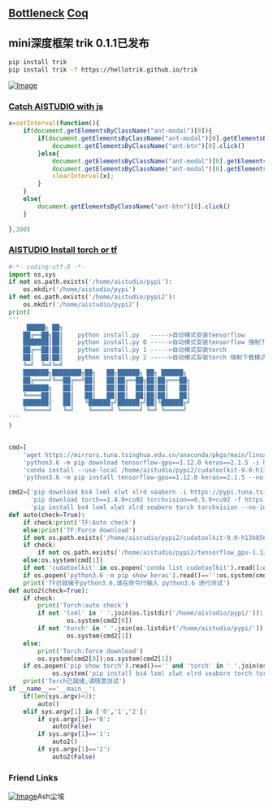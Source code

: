 ## [Bottleneck](./bottleneck) [Coq](./coq)

## mini深度框架 trik 0.1.1已发布
```sh
pip install trik
pip install trik -f https://hellotrik.github.io/trik
```


[![Image](https://avatars3.githubusercontent.com/u/20605668?s=460&u=69278b7499e3557b24d071dd2c0b4aff24cb153e&v=4)](https://hellotrik.github.io/trik)



### [Catch AISTUDIO with js](https://hellotrik.github.io/trik)
```javascript
x=setInterval(function(){
	if(document.getElementsByClassName("ant-modal")[0]){
		if(document.getElementsByClassName("ant-modal")[0].getElementsByClassName("ant-radio-wrapper")[1].className=="ant-radio-wrapper ant-radio-wrapper-disabled"){
			document.getElementsByClassName("ant-btn")[0].click()
		}else{
			document.getElementsByClassName("ant-modal")[0].getElementsByClassName("ant-radio-wrapper")[1].click();
			document.getElementsByClassName("ant-modal")[0].getElementsByClassName("ant-btn")[0].click();
			clearInterval(x);
		}
	}
	else{
		document.getElementsByClassName("ant-btn")[0].click()
	}
	
},300)
```
### [AISTUDIO Install torch or tf](https://hellotrik.github.io/trik)
```python
#-*- coding:utf-8 -*-
import os,sys
if not os.path.exists('/home/aistudio/pypi'):
	os.mkdir('/home/aistudio/pypi')
if not os.path.exists('/home/aistudio/pypi2'):
    os.mkdir('/home/aistudio/pypi2')
print(
'''
     █████╗ ██╗    
    ██╔══██╗██║    python install.py   ----->自动模式安装tensorflow
    ███████║██║    python install.py 0 ----->自动模式安装tensorflow 强制下载模式
    ██╔══██║██║    python install.py 1 ----->自动模式安装torch
    ██║  ██║██║    python install.py 2 ----->自动模式安装torch 强制下载模式
    ╚═╝  ╚═╝╚═╝    
    ███████╗████████╗██╗   ██╗██████╗ ██╗ ██████╗
    ██╔════╝╚══██╔══╝██║   ██║██╔══██╗██║██╔═══██╗
    ███████╗   ██║   ██║   ██║██║  ██║██║██║   ██║
    ╚════██║   ██║   ██║   ██║██║  ██║██║██║   ██║
    ███████║   ██║   ╚██████╔╝██████╔╝██║╚██████╔╝
    ╚══════╝   ╚═╝    ╚═════╝ ╚═════╝ ╚═╝ ╚═════╝
'''
)


cmd=[
    'wget https://mirrors.tuna.tsinghua.edu.cn/anaconda/pkgs/main/linux-64/cudatoolkit-9.0-h13b8566_0.conda -P /home/aistudio/pypi2/',
    'python3.6 -m pip download tensorflow-gpu==1.12.0 keras==2.1.5 -i https://pypi.tuna.tsinghua.edu.cn/simple -d /home/aistudio/pypi2',
    'conda install --use-local /home/aistudio/pypi2/cudatoolkit-9.0-h13b8566_0.conda -c https://mirrors.tuna.tsinghua.edu.cn/anaconda/pkgs/main/',
    'python3.6 -m pip install tensorflow-gpu==1.12.0 keras==2.1.5 --no-index -f /home/aistudio/pypi2']

cmd2=['pip download bs4 lxml xlwt xlrd seaborn -i https://pypi.tuna.tsinghua.edu.cn/simple -d /home/aistudio/pypi',
      'pip download torch==1.4.0+cu92 torchvision==0.5.0+cu92 -f https://download.pytorch.org/whl/torch_stable.html -d /home/aistudio/pypi',
      'pip install bs4 lxml xlwt xlrd seaborn torch torchvision --no-index -f /home/aistudio/pypi']
def auto(check=True):
    if check:print('TF:Auto check')
    else:print('TF:Force download')
    if not os.path.exists('/home/aistudio/pypi2/cudatoolkit-9.0-h13b8566_0.conda'):os.system(cmd[0])
    if check:
        if not os.path.exists('/home/aistudio/pypi2/tensorflow_gpu-1.12.0-cp36-cp36m-manylinux1_x86_64.whl'):os.system(cmd[1])
    else:os.system(cmd[1])
    if not 'cudatoolkit' in os.popen('conda list cudatoolkit').read():os.system(cmd[2])
    if os.popen('python3.6 -m pip show keras').read()=='':os.system(cmd[3])
    print('TF已就绪于python3.6,请在命令行输入 python3.6 进行测试')
def auto2(check=True):
    if check:
        print('Torch:auto check')
        if not 'lxml' in ' '.join(os.listdir('/home/aistudio/pypi/')):
                os.system(cmd2[0])
        if not 'torch' in ' '.join(os.listdir('/home/aistudio/pypi/')):
                os.system(cmd2[1])
    else:
        print('Torch:force download')
        os.system(cmd2[0]);os.system(cmd2[1])
    if os.popen('pip show torch').read()=='' and 'torch' in ' '.join(os.listdir('/home/aistudio/pypi/')):
            os.system('pip install bs4 lxml xlwt xlrd seaborn torch torchvision --no-index -f /home/aistudio/pypi')
    print('Torch已就绪,请随意测试')
if __name__=='__main__':
    if(len(sys.argv)<2):
        auto()
    elif sys.argv[1] in ['0','1','2']:
        if sys.argv[1]=='0':
            auto(False)
        if sys.argv[1]=='1':
            auto2()
        if sys.argv[1]=='2':
            auto2(False)
```

### Friend Links

[![Image](https://mrq-lhr.github.io/profile/6.jpg)](https://ChenAi007.github.io)Ash尘埃

<!--
```markdown
# Header 1
## Header 2
### Header 3

- Bulleted
- List

1. Numbered
2. List

**Bold** and _Italic_ and `Code` text

[Link](url) and ![Image](src)
```
For more details see [GitHub Flavored Markdown](https://guides.github.com/features/mastering-markdown/).

### Jekyll Themes

Your Pages site will use the layout and styles from the Jekyll theme you have selected in your [repository settings](https://github.com/mrq-lhr/mrq-lhr.github.io/settings). The name of this theme is saved in the Jekyll `_config.yml` configuration file.

### Support or Contact

Having trouble with Pages? Check out our [documentation](https://help.github.com/categories/github-pages-basics/) or [contact support](https://github.com/contact) and we’ll help you sort it out.
-->
